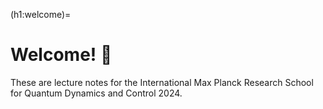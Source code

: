 (h1:welcome)=
# Welcome! 👋

These are lecture notes for the International Max Planck Research School for Quantum Dynamics and Control 2024.

